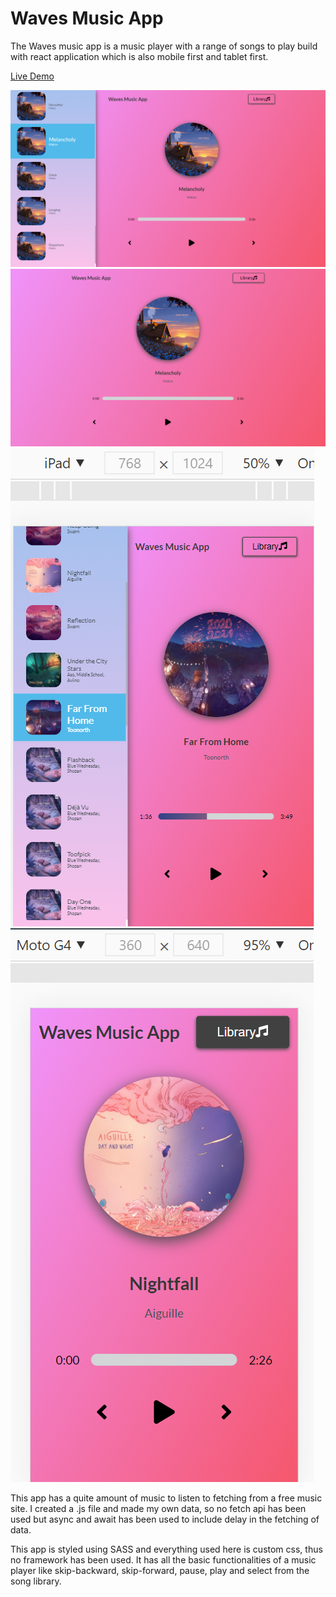 # Waves Music App
The Waves music app is a music player with a range of songs to play build with react application which is also mobile first and tablet first.

[Live Demo](https://nervous-yalow-7b9fb8.netlify.app/)

<img src="./Screenshot (755).png" alt="the screenshot of the app large screen"/>
<img src="./Screenshot (756).png" alt="the screenshot of the app large screen"/>
<img src="./waves_ipad.png" alt="the screenshot of the app large screen"/>
<img src="./waves_mobile.png" alt="the screenshot of the app large screen"/>

This app has a quite amount of music to listen to fetching from a free music site. I created a .js file and made my own data, so no fetch api has been used but async and await has been used to include delay in the fetching of data. 

This app is styled using SASS and everything used here is custom css, thus no framework has been used. 
It has all the basic functionalities of a music player like skip-backward, skip-forward, pause, play and select from the song library.
